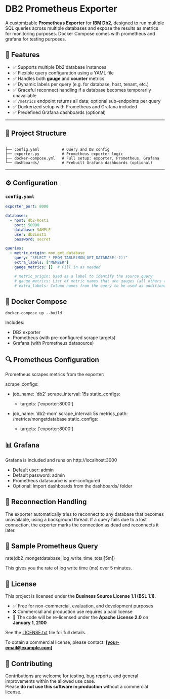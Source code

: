 # DB2 Prometheus Exporter

A customizable **Prometheus Exporter** for **IBM Db2**, designed to run multiple SQL queries across multiple databases and expose the results as metrics for monitoring purposes. Docker Compose comes with prometheus and grafana for testing purposes. 

## 🚀 Features

- ✅ Supports multiple Db2 database instances
- ✅ Flexible query configuration using a YAML file
- ✅ Handles both **gauge** and **counter** metrics
- ✅ Dynamic labels per query (e.g. for database, host, tenant, etc.)
- ✅ Graceful reconnect handling if a database becomes temporarily unavailable
- ✅ `/metrics` endpoint returns all data; optional sub-endpoints per query
- ✅ Dockerized setup with Prometheus and Grafana included
- ✅ Predefined Grafana dashboards (optional)

---

## 📁 Project Structure
```
.
├── config.yaml          # Query and DB config
├── exporter.py          # Prometheus exporter logic
├── docker-compose.yml   # Full setup: exporter, Prometheus, Grafana
└── dashboards/          # Prebuilt Grafana dashboards (optional)
```
---

## ⚙️ Configuration

### `config.yaml`

```yaml
exporter_port: 8000

databases:
  - host: db2-host1
    port: 50000
    database: SAMPLE
    user: db2inst1
    password: secret

queries:
  - metric_origin: mon_get_database
    query: "SELECT * FROM TABLE(MON_GET_DATABASE(-2))"
    extra_labels: ["MEMBER"]
    gauge_metrics: []  # Fill in as needed

	# metric_origin: Used as a label to identify the source query
	# gauge_metrics: List of metric names that are gauges (all others assumed to be counters)
	# extra_labels: Column names from the query to be used as additional labels
```


## 🐳 Docker Compose

```
docker-compose up --build
```

Includes:
* DB2 exporter
* Prometheus (with pre-configured scrape targets)
* Grafana (with Prometheus datasource)


## 🔍 Prometheus Configuration

Prometheus scrapes metrics from the exporter:

scrape_configs:
  - job_name: 'db2'
    scrape_interval: 15s
    static_configs:
      - targets: ['exporter:8000']

  - job_name: 'db2-mon'
    scrape_interval: 5s
    metrics_path: /metrics/mongetdatabase
    static_configs:
      - targets: ['exporter:8000']


## 📊 Grafana

Grafana is included and runs on http://localhost:3000
* Default user: admin
* Default password: admin
* Prometheus datasource is pre-configured
* Optional: Import dashboards from the dashboards/ folder

## 🔁 Reconnection Handling

The exporter automatically tries to reconnect to any database that becomes unavailable, using a background thread. If a query fails due to a lost connection, the exporter marks the connection as dead and reconnects it later.


## 🧪 Sample Prometheus Query

rate(db2_mongetdatabase_log_write_time_total[5m])

This gives you the rate of log write time (ms) over 5 minutes.


## 📝 License

This project is licensed under the **Business Source License 1.1 (BSL 1.1)**.

- ✅ Free for non-commercial, evaluation, and development purposes  
- ❌ Commercial and production use requires a paid license  
- 📆 The code will be re-licensed under the **Apache License 2.0** on **January 1, 2100**

See the [LICENSE.txt](./LICENSE.txt) file for full details.

To obtain a commercial license, please contact: **[your-email@example.com]**

## 🤝 Contributing

Contributions are welcome for testing, bug reports, and general improvements within the allowed use case.  
Please **do not use this software in production** without a commercial license.